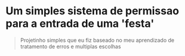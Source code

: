# Um simples sistema de permissao para a entrada de uma 'festa' 


>  Projetinho simples que eu fiz baseado no meu aprendizado de tratamento de erros e  multiplas escolhas
